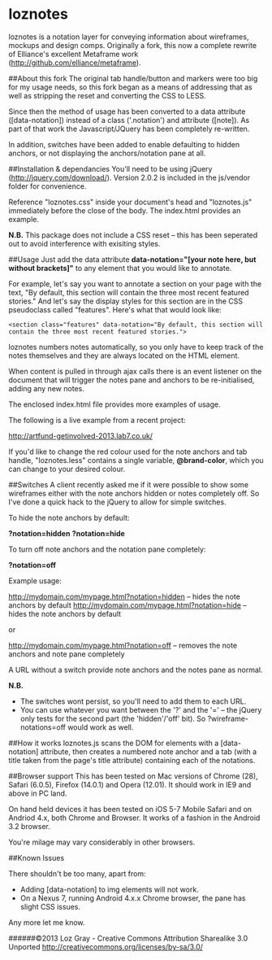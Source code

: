 loznotes
==========

loznotes is a notation layer for conveying information about wireframes, mockups and design comps. Originally a fork, this now a complete rewrite of Elliance's excellent Metaframe work (http://github.com/elliance/metaframe).

##About this fork
The original tab handle/button and markers were too big for my usage needs, so this fork began as a means of addressing that as well as stripping the reset and converting the CSS to LESS.

Since then the method of usage has been converted to a data attribute ([data-notation]) instead of a class ('.notation') and attribute ([note]). As part of that work the Javascript/JQuery has been completely re-written.

In addition, switches have been added to enable defaulting to hidden anchors, or not displaying the anchors/notation pane at all.

##Installation & dependancies
You'll need to be using jQuery (http://jquery.com/download/). Version 2.0.2 is included in the js/vendor folder for convenience.

Reference "loznotes.css" inside your document's head and "loznotes.js" immediately before the close of the body. The index.html provides an example.

**N.B.** This package does not include a CSS reset – this has been seperated out to avoid interference with exisiting styles.

##Usage
Just add the data attribute **data-notation="[your note here, but without brackets]"** to any element that you would like to annotate.

For example, let's say you want to annotate a section on your page with the text, "By default, this section will contain the three most recent featured stories." And let's say the display styles for this section are in the CSS pseudoclass called "features".  Here's what that would look like: 

    <section class="features" data-notation="By default, this section will contain the three most recent featured stories.">

loznotes numbers notes automatically, so you only have to keep track of the notes themselves and they are always located on the HTML element.

When content is pulled in through ajax calls there is an event listener on the document that will trigger the notes pane and anchors to be re-initialised, adding any new notes.

The enclosed index.html file provides more examples of usage.

The following is a live example from a recent project:

http://artfund-getinvolved-2013.lab7.co.uk/

If you'd like to change the red colour used for the note anchors and tab handle, "loznotes.less" contains a single variable, **@brand-color**, which you can change to your desired colour.

##Switches
A client recently asked me if it were possible to show some wireframes either with the note anchors hidden or notes completely off. So I've done a quick hack to the jQuery to allow for simple switches.

To hide the note anchors by default:

**?notation=hidden**
**?notation=hide**

To turn off note anchors and the notation pane completely:

**?notation=off**

Example usage:

http://mydomain.com/mypage.html?notation=hidden – hides the note anchors by default
http://mydomain.com/mypage.html?notation=hide – hides the note anchors by default

or

http://mydomain.com/mypage.html?notation=off – removes the note anchors and note pane completely

A URL without a switch provide note anchors and the notes pane as normal.

**N.B.**
* The switches wont persist, so you'll need to add them to each URL.
* You can use whatever you want between the '?' and the '=' – the jQuery only tests for the second part (the 'hidden'/'off' bit). So ?wireframe-notations=off would work as well.

##How it works
loznotes.js scans the DOM for elements with a [data-notation] attribute, then creates a numbered note anchor and a tab (with a title taken from the page's title attribute) containing each of the notations.

##Browser support
This has been tested on Mac versions of Chrome (28), Safari (6.0.5), Firefox (14.0.1) and Opera (12.01). It should work in IE9 and above in PC land.

On hand held devices it has been tested on iOS 5-7 Mobile Safari and on Andriod 4.x, both Chrome and Browser. It works of a fashion in the Android 3.2 browser.

You're milage may vary considerably in other browsers.

##Known Issues

There shouldn't be too many, apart from:

* Adding [data-notation] to img elements will not work.
* On a Nexus 7, running Android 4.x.x Chrome browser, the pane has slight CSS issues.

Any more let me know.

######©2013 Loz Gray - Creative Commons Attribution Sharealike 3.0 Unported http://creativecommons.org/licenses/by-sa/3.0/
